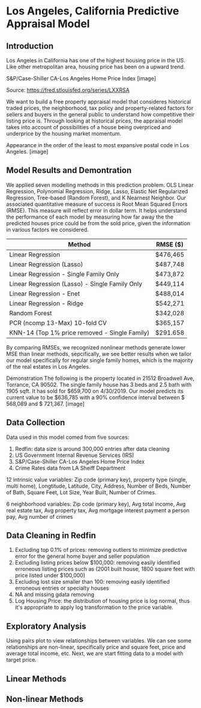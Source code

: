 # Los Angeles, California Predictive Appraisal Model

## Introduction


Los Angeles in California has one of the highest housing price in the US. Like other metropolitan area, housing price has been on a upward trend.


S&P/Case-Shiller CA-Los Angeles Home Price Index
[image]

Source: https://fred.stlouisfed.org/series/LXXRSA

We want to build a free property appraisal model that consideres historical traded prices, the neighborhood, tax policy and property-related factors for sellers and buyers in the general public to understand how competitive their listing price is. Through looking at historical prices, the appraisal model takes into account of possibilities of a house being overpriced and underprice by the housing market momentum. 

Appearance in the order of the least to most expansive postal code in Los Angeles.
[image]

## Model Results and Demontration
We applied seven modelling methods in this prediction problem: OLS Linear Regression, Polynomial Regression, Ridge, Lasso, Elastic Net Regularized Regression, Tree-based (Random Forest), and K Nearnest Neighbor. Our associated quantitative measure of success is Root Mean Squared Errors (RMSE). This measure will reflect error in dollar term. It helps understand the performance of each model by measuring how far away the the predicted houses price could be from the sold price, given the information in various factors we considered. 

| Method | RMSE ($) |
| ------------- | ------------- |
| Linear Regression   | $476,465  |
| Linear Regression (Lasso)  | $487,748  |
| Linear Regression - Single Family Only  | $473,872  |
| Linear Regression (Lasso) - Single Family Only  | $449,114  |
| Linear Regression - Enet  | $488,014  |
| Linear Regression - Ridge  | $542,271  |
| Random Forest   | $342,028  |
| PCR (ncomp 13-Max) 10-fold CV  | $365,157  |
| KNN-14 (Top 1% price removed - Single Family)  | $291.658  |

By comparing RMSEs, we recognized nonlinear methods generate lower MSE than linear methods, sepcifically, we see better results when we tailor our model specifically for regular single family homes, which is the majority of the real estates in Los Angeles.
 

Demonstration
The following is the property located in 21512 Broadwell Ave, Torrance, CA 90502. The single family house has 3 beds and 2.5 bath with 1905 sqft. It has sold for $659,700 on 4/30/2019. Our model predicts its current value to be $636,785 with a 90% confidence interval between $ 568,089 and $ 721,367.
[image]


## Data Collection
Data used in this model comed from five sources:
1. Redfin: data size is around 300,000 entries after data cleaning
2. US Government Internal Revenue Services (IRS)
3. S&P/Case-Shiller CA-Los Angeles Home Price Index
4. Crime Rates data from LA Sheiff Department

12 intrinsic value variables: Zip code (primary key), property type (single, multi home), Longtitude, Latitude, City, Address, Number of Beds, Number of Bath, Square Feet, Lot Size, Year Built, Number of Crimes.

6 neighborhood variables: Zip code (primary key), Avg total income, Avg real estate tax, Avg property tax, Avg mortgage interest payment a person pay, Avg number of crimes


## Data Cleaning in Redfin
1. Excluding top 0.1% of prices: removing outliers to minimize predictive error for the general home buyer and seller population
2. Excluding listing prices below $100,000: removing easily identified erroneous listing prices such as (2001 built house, 1800 square feet with price listed under $100,000)
3. Excluding lost size smaller than 100: removing easily identified erroneous entries or specialty houses
4. NA and missing gdata removing 
5. Log Housing Price: the distribution of housing price is log normal, thus it's appropriate to apply log transformation to the price variable. 


## Exploratory Analysis
Using pairs plot to view relationships between variables. We can see some relationships are non-linear, specifically price and square feet, price and average total income, etc. Next, we are start fitting data to a model with target price.  

## Linear Methods



## Non-linear Methods





